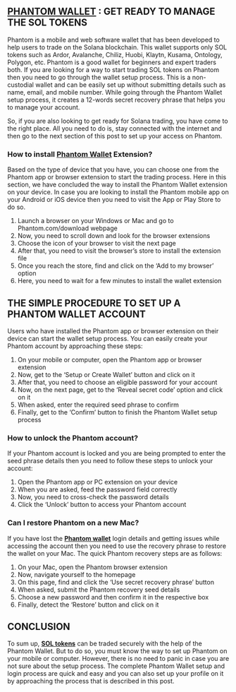 <h2><strong><a href="https://phantom-walleet.net/">PHANTOM WALLET</a>&nbsp;: GET READY TO MANAGE THE SOL TOKENS</strong></h2>
<p>Phantom is a mobile and web software wallet that has been developed to help users to trade on the Solana blockchain. This wallet supports only SOL tokens such as Ardor, Avalanche, Chiliz, Huobi, Klaytn, Kusama, Ontology, Polygon, etc. Phantom is a good wallet for beginners and expert traders both. If you are looking for a way to start trading SOL tokens on Phantom then you need to go through the wallet setup process. This is a non-custodial wallet and can be easily set up without submitting details such as name, email, and mobile number. While going through the Phantom Wallet setup process, it creates a 12-words secret recovery phrase that helps you to manage your account.</p>
<p>So, if you are also looking to get ready for Solana trading, you have come to the right place. All you need to do is, stay connected with the internet and then go to the next section of this post to set up your access on Phantom.</p>
<h3><strong>How to install&nbsp;<a href="https://phantom-walleet.net/">Phantom Wallet</a>&nbsp;Extension?</strong></h3>
<p>Based on the type of device that you have, you can choose one from the Phantom app or browser extension to start the trading process. Here in this section, we have concluded the way to install the Phantom Wallet extension on your device. In case you are looking to install the Phantom mobile app on your Android or iOS device then you need to visit the App or Play Store to do so.</p>
<ol>
<li>Launch a browser on your Windows or Mac and go to Phantom.com/download webpage</li>
<li>Now, you need to scroll down and look for the browser extensions</li>
<li>Choose the icon of your browser to visit the next page</li>
<li>After that, you need to visit the browser&rsquo;s store to install the extension file</li>
<li>Once you reach the store, find and click on the &lsquo;Add to my browser&rsquo; option</li>
<li>Here, you need to wait for a few minutes to install the wallet extension</li>
</ol>
<h2><strong>THE SIMPLE PROCEDURE TO SET UP A PHANTOM WALLET ACCOUNT</strong></h2>
<p>Users who have installed the Phantom app or browser extension on their device can start the wallet setup process. You can easily create your Phantom account by approaching these steps:</p>
<ol>
<li>On your mobile or computer, open the Phantom app or browser extension</li>
<li>Now, get to the &lsquo;Setup or Create Wallet&rsquo; button and click on it</li>
<li>After that, you need to choose an eligible password for your account</li>
<li>Now, on the next page, get to the &lsquo;Reveal secret code&rsquo; option and click on it</li>
<li>When asked, enter the required seed phrase to confirm</li>
<li>Finally, get to the &lsquo;Confirm&rsquo; button to finish the Phantom Wallet setup process</li>
</ol>
<h3><strong>How to unlock the Phantom account?</strong></h3>
<p>If your Phantom account is locked and you are being prompted to enter the seed phrase details then you need to follow these steps to unlock your account:</p>
<ol>
<li>Open the Phantom app or PC extension on your device</li>
<li>When you are asked, feed the password field correctly</li>
<li>Now, you need to cross-check the password details</li>
<li>Click the &lsquo;Unlock&rsquo; button to access your Phantom account</li>
</ol>
<h3><strong>Can I restore Phantom on a new Mac?&nbsp;</strong></h3>
<p>If you have lost the&nbsp;<strong><a href="https://phantom-walleet.net/">Phantom wallet</a></strong>&nbsp;login details and getting issues while accessing the account then you need to use the recovery phrase to restore the wallet on your Mac. The quick Phantom recovery steps are as follows:</p>
<ol>
<li>On your Mac, open the Phantom browser extension</li>
<li>Now, navigate yourself to the homepage</li>
<li>On this page, find and click the &lsquo;Use secret recovery phrase&rsquo; button</li>
<li>When asked, submit the Phantom recovery seed details</li>
<li>Choose a new password and then confirm it in the respective box</li>
<li>Finally, detect the &lsquo;Restore&rsquo; button and click on it</li>
</ol>
<h2><strong>CONCLUSION</strong></h2>
<p>To sum up,&nbsp;<strong><a href="https://coinmarketcap.com/view/solana-ecosystem/">SOL tokens</a></strong>&nbsp;can be traded securely with the help of the Phantom Wallet. But to do so, you must know the way to set up Phantom on your mobile or computer. However, there is no need to panic in case you are not sure about the setup process. The complete Phantom Wallet setup and login process are quick and easy and you can also set up your profile on it by approaching the process that is described in this post.</p>
